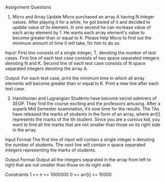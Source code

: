 Assignment Questions
1. Micro and Array Update
Micro purchased an array A having N integer values. After playing it for a while, he got
bored of it and decided to update value of its element. In one second he can increase
value of each array element by 1. He wants each array element's value to become greater
than or equal to K. Please help Micro to find out the minimum amount of time it will take,
for him to do so.

Input:
First line consists of a single integer, T, denoting the number of test cases.
First line of each test case consists of two space separated integers denoting N and K.
Second line of each test case consists of N space separated integers denoting the array
A.

Output:
For each test case, print the minimum time in which all array elements will become
greater than or equal to K. Print a new line after each test case.


2. Hamiltonian and Lagrangian
Students have become secret admirers of SEGP. They find the course exciting and the
professors amusing. After a superb Mid Semester examination, it’s now time for the
results. The TAs have released the marks of students in the form of an array, where arr[i]
represents the marks of the ith student.
Since you are a curious kid, you want to find all the marks that are not smaller than those
on its right side in the array.

Input Format
The first line of input will contain a single integer n denoting the number of students.
The next line will contain n space separated integers representing the marks of students.

Output Format
Output all the integers separated in the array from left to right that are not smaller than
those on its right side.

Constraints
1 <= n <= 1000000
0 <= arr[i] <= 10000
